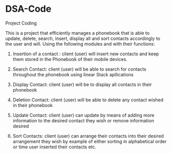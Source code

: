 # DSA-Code
Project Coding

This is a project that efficiently manages a phonebook that is able to update, delete, search, insert, display all and sort contacts accordingly to the user and will. 
Using the following modules and with their functions:

1. Insertion of a contact : client (user) will insert new contacts and keep them stored in the Phonebook of their mobile devices.

2.	Search Contact: client (user) will be able to search for contacts throughout the phonebook using linear Stack apllications

4.	Display Contact: client (user) will be to display all contacts in their phonebook

5.	Deletion Contact: client (user) will be able to delete any contact wished in their phonebook

6.	Update Contact: client (user) can update by means of adding more information to the desired contact they wish or remove information desired

7.	 Sort Contacts: client (user) can arrange their contacts into their desired arrangement they wish by example of either sorting in alphabetical order or time user inserted their contacts etc.
